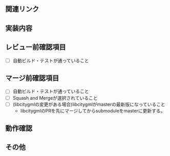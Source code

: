 ## 関連リンク
<!-- libcitygmlのPR等、関連するPRがあれば書く。 -->

## 実装内容
<!-- 実装した内容、背景について書く。妥協点があれば書いておく。 -->

## レビュー前確認項目
- [ ] 自動ビルド・テストが通っていること

## マージ前確認項目
- [ ] 自動ビルド・テストが通っていること
- [ ] Squash and Mergeが選択されていること
- [ ] (libcitygmlの変更がある場合)libcitygmlがmasterの最新版になっていること
  - libcitygmlのPRを先にマージしてからsubmoduleをmasterに更新する。

## 動作確認
<!-- レビュアーが動作確認するのに必要な手順と結果を書く。 -->

## その他
<!-- 気になる点、特にレビューしてほしい点等があれば書く。 -->
